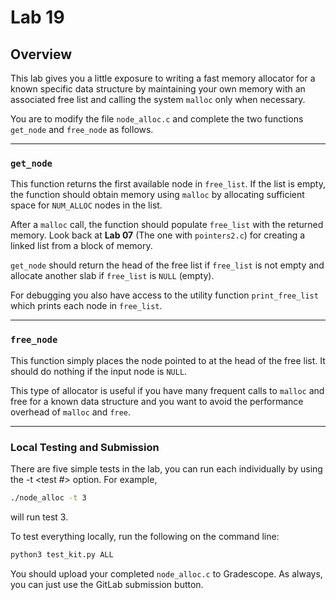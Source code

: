 # Lab 19

## Overview

This lab gives you a little exposure to writing a fast memory allocator for a
known specific data structure by maintaining your own memory with an associated
free list and calling the system `malloc` only when necessary.

You are to modify the file `node_alloc.c` and complete the two functions
`get_node` and `free_node` as follows.

---

### `get_node`

This function returns the first available node in `free_list`. If the list is
empty, the function should obtain memory using `malloc` by allocating
sufficient space for `NUM_ALLOC` nodes in the list. 

After a `malloc` call, the function should populate `free_list` with the
returned memory. Look back at **Lab 07** (The one with `pointers2.c`) for
creating a linked list from a block of memory.

`get_node` should return the head of the free list if `free_list` is not empty
and allocate another slab if `free_list` is `NULL` (empty).

For debugging you also have access to the utility function `print_free_list`
which prints each node in `free_list`.

---

### `free_node`

This function simply places the node pointed to at the head of the free list.
It should do nothing if the input node is `NULL`.

This type of allocator is useful if you have many frequent calls to `malloc`
and free for a known data structure and you want to avoid the performance
overhead of `malloc` and `free`.

---

### Local Testing and Submission

There are five simple tests in the lab, you can run each individually by using
the -t <test #> option. For example,
```bash
./node_alloc -t 3 
```
will run test 3. 

To test everything locally, run the following on the command line:
```bash
python3 test_kit.py ALL
```

You should upload your completed `node_alloc.c` to Gradescope. As always, you
can just use the GitLab submission button.

